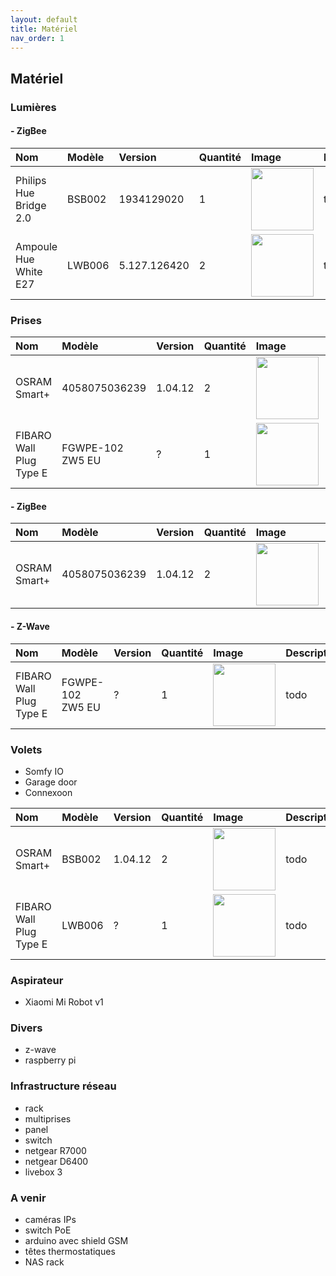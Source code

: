 ```yaml
---
layout: default
title: Matériel
nav_order: 1
---
```


## Matériel


### Lumières

#### - ZigBee

| Nom                              | Modèle   | Version     | Quantité | Image    | Description |
|:---------------------------------|:---------|:------------|:---------|:---------|:------------|
| Philips Hue Bridge 2.0           | BSB002   |1934129020   |  1       | <img src="https://tinyurl.com/y4lagxb7" width="100"/>     |      todo       |
| Ampoule Hue White E27            | LWB006   |5.127.126420 |  2       | <img src="https://tinyurl.com/y6yfvx2e" width="100"/>     |     todo        |

### Prises
| Nom                              | Modèle   | Version     | Quantité | Image    | Description |
|:---------------------------------|:---------|:------------|:---------|:---------|:------------|
| OSRAM Smart+                     | 4058075036239    | 1.04.12     |  2       | <img src="https://tinyurl.com/y63o6vvw" width="100"/>  |      todo       |
| FIBARO Wall Plug Type E          | FGWPE-102 ZW5 EU |   ?         |  1       | <img src="https://tinyurl.com/y2z75gj2" width="100"/>     |     todo        |

#### - ZigBee
| Nom                              | Modèle           | Version     | Quantité | Image    | Description |
|:---------------------------------|:-----------------|:------------|:---------|:---------|:------------|
| OSRAM Smart+                     | 4058075036239    | 1.04.12     |  2       | <img src="https://tinyurl.com/y63o6vvw" width="100"/>  |      todo       |

#### - Z-Wave
| Nom                              | Modèle           | Version     | Quantité | Image    | Description |
|:---------------------------------|:-----------------|:------------|:---------|:---------|:------------|
| FIBARO Wall Plug Type E          | FGWPE-102 ZW5 EU |   ?         |  1       | <img src="https://tinyurl.com/y2z75gj2" width="100"/>     |     todo        |


### Volets
- Somfy IO
- Garage door
- Connexoon

| Nom                              | Modèle   | Version     | Quantité | Image    | Description |
|:---------------------------------|:---------|:------------|:---------|:---------|:------------|
|  OSRAM Smart+                    | BSB002   | 1.04.12     |  2       | <img src="https://tinyurl.com/y63o6vvw" width="100"/>     |      todo       |
| FIBARO Wall Plug Type E          | LWB006   | ?           |  1       | <img src="https://tinyurl.com/y2z75gj2" width="100"/>     |     todo        |


### Aspirateur
- Xiaomi Mi Robot v1

### Divers
 - z-wave
 - raspberry pi

### Infrastructure réseau
 - rack
 - multiprises
 - panel
 - switch
 - netgear R7000
 - netgear D6400
 - livebox 3



### A venir
 - caméras IPs
 - switch PoE
 - arduino avec shield GSM
 - têtes thermostatiques
 - NAS rack
